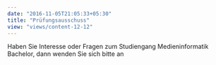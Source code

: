 ```yaml
---
date: "2016-11-05T21:05:33+05:30"
title: "Prüfungsausschuss"
view: "views/content-12-12"
---
```

Haben Sie Interesse oder Fragen zum Studiengang Medieninformatik Bachelor, dann wenden Sie sich bitte an 
